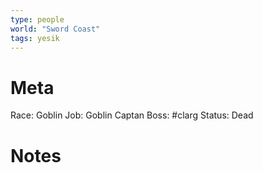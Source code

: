 ```yaml
---
type: people
world: "Sword Coast"
tags: yesik
---
```


# Meta
Race: Goblin
Job: Goblin Captan
Boss: #clarg
Status: Dead

# Notes

